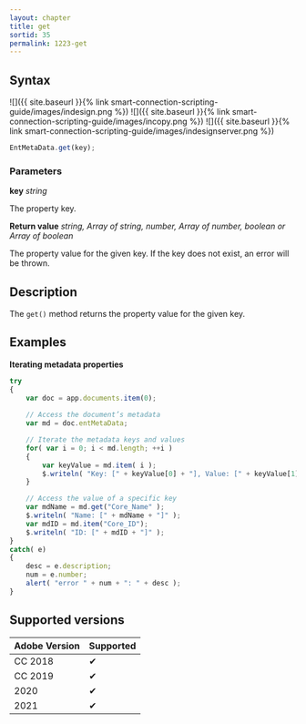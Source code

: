 ```yaml
---
layout: chapter
title: get
sortid: 35
permalink: 1223-get
---
```

## Syntax

![]({{ site.baseurl }}{% link smart-connection-scripting-guide/images/indesign.png %}) ![]({{ site.baseurl }}{% link smart-connection-scripting-guide/images/incopy.png %}) ![]({{ site.baseurl }}{% link smart-connection-scripting-guide/images/indesignserver.png %})
```javascript
EntMetaData.get(key);
```

### Parameters

**key** *string* 

The property key.

**Return value** *string, Array of string, number, Array of number, boolean or Array of boolean*

The property value for the given key. If the key does not exist, an error will be thrown.

## Description

The `get()` method returns the property value for the given key. 

## Examples

**Iterating metadata properties**

```javascript
try
{
    var doc = app.documents.item(0);
    
    // Access the document’s metadata
    var md = doc.entMetaData;

    // Iterate the metadata keys and values
    for( var i = 0; i < md.length; ++i )
    {
        var keyValue = md.item( i );
        $.writeln( "Key: [" + keyValue[0] + "], Value: [" + keyValue[1] +"]");
    }

    // Access the value of a specific key
    var mdName = md.get("Core_Name" );
    $.writeln( "Name: [" + mdName + "]" );
    var mdID = md.item("Core_ID");
    $.writeln( "ID: [" + mdID + "]" );
}
catch( e)
{
    desc = e.description;
    num = e.number;
    alert( "error " + num + ": " + desc );
}
```

## Supported versions

| Adobe Version | Supported |
|---------------|---------|
| CC 2018       | ✔       |
| CC 2019       | ✔       |
| 2020          | ✔       |
| 2021          | ✔       |